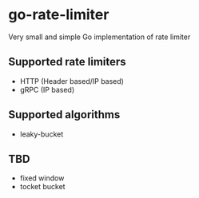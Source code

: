 # go-rate-limiter

Very small and simple Go implementation of rate limiter

## Supported rate limiters

- HTTP (Header based/IP based)
- gRPC (IP based)

## Supported algorithms

- leaky-bucket

## TBD

- fixed window
- tocket bucket
